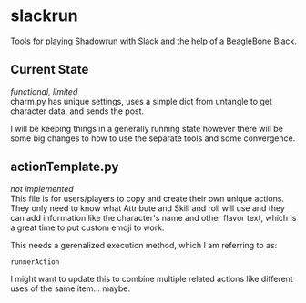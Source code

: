 # slackrun
Tools for playing Shadowrun with Slack and the help of a BeagleBone Black.

## Current State
_functional, limited_  
charm.py has unique settings, uses a simple dict from untangle to get character data, and sends the post.

I will be keeping things in a generally running state however there will be some big changes to how to use the separate tools and some convergence.

## actionTemplate.py
_not implemented_  
This file is for users/players to copy and create their own unique actions. They only need to know what Attribute and Skill and roll will use and they can add information like the character's name and other flavor text, which is a great time to put custom emoji to work.
 
This needs a gerenalized execution method, which I am referring to as:  

    runnerAction 
  
I might want to update this to combine multiple related actions like different uses of the same item... maybe.
